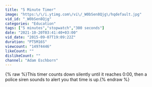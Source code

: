 ```yaml
---
title: "5 Minute Timer"
image: "https:\/\/i.ytimg.com\/vi\/_W0bSen8Qjg\/hqdefault.jpg"
vid_id: "_W0bSen8Qjg"
categories: "Education"
tags: ["5 minutes","stopwatch","300 seconds"]
date: "2021-10-20T03:41:40+03:00"
vid_date: "2015-09-07T19:09:22Z"
duration: "PT5M16S"
viewcount: "14974446"
likeCount: ""
dislikeCount: ""
channel: "Adam Eschborn"
---
```

{% raw %}This timer counts down silently until it reaches 0:00, then a police siren sounds to alert you that time is up.{% endraw %}

